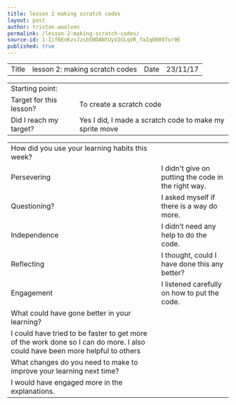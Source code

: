 ```yaml
---
title: lesson 2 making scratch codes
layout: post
author: tristan.woolven
permalink: /lesson-2-making-scratch-codes/
source-id: 1-Iif6EnKzvJzsbSNDANtUyV2GLqVR_faIqO0897sr9E
published: true
---
```

<table>
  <tr>
    <td>Title</td>
    <td>lesson 2: making scratch codes</td>
    <td>Date</td>
    <td>23/11/17</td>
  </tr>
</table>


<table>
  <tr>
    <td>Starting point:</td>
    <td></td>
  </tr>
  <tr>
    <td>Target for this lesson?</td>
    <td>To create a scratch code</td>
  </tr>
  <tr>
    <td>Did I reach my target?</td>
    <td>Yes I did, I made a scratch code to make my sprite move</td>
  </tr>
</table>


<table>
  <tr>
    <td>How did you use your learning habits this week?</td>
    <td></td>
  </tr>
  <tr>
    <td>Persevering</td>
    <td>I didn't give on putting the code in the right way.</td>
  </tr>
  <tr>
    <td>Questioning?</td>
    <td>I asked myself if there is a way do more.</td>
  </tr>
  <tr>
    <td>Independence</td>
    <td>I didn’t need any help to do the code.</td>
  </tr>
  <tr>
    <td>Reflecting</td>
    <td>I thought, could I have done this any better?</td>
  </tr>
  <tr>
    <td>Engagement</td>
    <td>I listened carefully on how to put the code.</td>
  </tr>
  <tr>
    <td>What could have gone better in your learning?</td>
    <td></td>
  </tr>
  <tr>
    <td>I could have tried to be faster to get more of the work done so I can do more. I also could have been more helpful to others</td>
    <td></td>
  </tr>
  <tr>
    <td>What changes do you need to make to improve your learning next time?</td>
    <td></td>
  </tr>
  <tr>
    <td>I would have engaged more in the explanations.
</td>
    <td></td>
  </tr>
</table>


